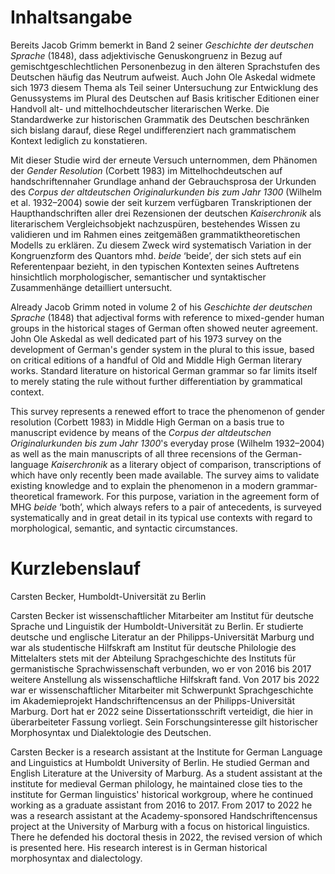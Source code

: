 Inhaltsangabe
=============

Bereits Jacob Grimm bemerkt in Band 2 seiner _Geschichte der deutschen Sprache_ (1848), dass adjektivische Genuskongruenz in Bezug auf gemischtgeschlechtlichen Personenbezug in den älteren Sprachstufen des Deutschen häufig das Neutrum aufweist. Auch John Ole Askedal widmete sich 1973 diesem Thema als Teil seiner Untersuchung zur Entwicklung des Genussystems im Plural des Deutschen auf Basis kritischer Editionen einer Handvoll alt- und mittelhochdeutscher literarischen Werke. Die Standardwerke zur historischen Grammatik des Deutschen beschränken sich bislang darauf, diese Regel undifferenziert nach grammatischem Kontext lediglich zu konstatieren.

Mit dieser Studie wird der erneute Versuch unternommen, dem Phänomen der _Gender Resolution_ (Corbett 1983) im Mittelhochdeutschen auf handschriftennaher Grundlage anhand der Gebrauchsprosa der Urkunden des _Corpus der altdeutschen Originalurkunden bis zum Jahr 1300_ (Wilhelm et al. 1932–2004) sowie der seit kurzem verfügbaren Transkriptionen der Haupthandschriften aller drei Rezensionen der deutschen _Kaiserchronik_ als literarischem Vergleichsobjekt nachzuspüren, bestehendes Wissen zu validieren und im Rahmen eines zeitgemäßen grammatiktheoretischen Modells zu erklären. Zu diesem Zweck wird systematisch Variation in der Kongruenzform des Quantors mhd. _beide_ ‘beide’, der sich stets auf ein Referentenpaar bezieht, in den typischen Kontexten seines Auftretens hinsichtlich morphologischer, semantischer und syntaktischer Zusammenhänge detailliert untersucht.


Already Jacob Grimm noted in volume 2 of his _Geschichte der deutschen Sprache_ (1848) that adjectival forms with reference to mixed-gender human groups in the historical stages of German often showed neuter agreement. John Ole Askedal as well dedicated part of his 1973 survey on the development of German's gender system in the plural to this issue, based on critical editions of a handful of Old and Middle High German literary works. Standard literature on historical German grammar so far limits itself to merely stating the rule without further differentiation by grammatical context.

This survey represents a renewed effort to trace the phenomenon of gender resolution (Corbett 1983) in Middle High German on a basis true to manuscript evidence by means of the _Corpus der altdeutschen Originalurkunden bis zum Jahr 1300_'s everyday prose (Wilhelm 1932–2004) as well as the main manuscripts of all three recensions of the German-language _Kaiserchronik_ as a literary object of comparison, transcriptions of which have only recently been made available. The survey aims to validate existing knowledge and to explain the phenomenon in a modern grammar-theoretical framework. For this purpose, variation in the agreement form of MHG _beide_ ‘both’, which always refers to a pair of antecedents, is surveyed systematically and in great detail in its typical use contexts with regard to morphological, semantic, and syntactic circumstances.


Kurzlebenslauf
==============

Carsten Becker, Humboldt-Universität zu Berlin

Carsten Becker ist wissenschaftlicher Mitarbeiter am Institut für deutsche Sprache und Linguistik der Humboldt-Universität zu Berlin. Er studierte deutsche und englische Literatur an der Philipps-Universität Marburg und war als studentische Hilfskraft am Institut für deutsche Philologie des Mittelalters stets mit der Abteilung Sprachgeschichte des Instituts für germanistische Sprachwissenschaft verbunden, wo er von 2016 bis 2017 weitere Anstellung als wissenschaftliche Hilfskraft fand. Von 2017 bis 2022 war er wissenschaftlicher Mitarbeiter mit Schwerpunkt Sprachgeschichte im Akademieprojekt Handschriftencensus an der Philipps-Universität Marburg. Dort hat er 2022 seine Dissertationsschrift verteidigt, die hier in überarbeiteter Fassung vorliegt. Sein Forschungsinteresse gilt historischer Morphosyntax und Dialektologie des Deutschen.

Carsten Becker is a research assistant at the Institute for German Language and Linguistics at Humboldt University of Berlin. He studied German and English Literature at the University of Marburg. As a student assistant at the institute for medieval German philology, he maintained close ties to the institute for German linguistics' historical workgroup, where he continued working as a graduate assistant from 2016 to 2017. From 2017 to 2022 he was a research assistant at the Academy-sponsored Handschriftencensus project at the University of Marburg with a focus on historical linguistics. There he defended his doctoral thesis in 2022, the revised version of which is presented here. His research interest is in German historical morphosyntax and dialectology.

